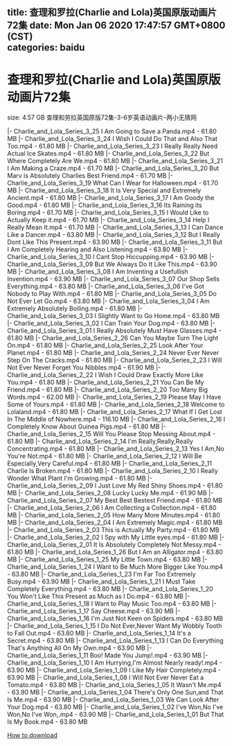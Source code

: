 
title: 查理和罗拉(Charlie and Lola)英国原版动画片72集
date: Mon Jan 06 2020 17:47:57 GMT+0800 (CST)    
categories: baidu
---

# 查理和罗拉(Charlie and Lola)英国原版动画片72集
size: 4.57 GB
 查理和劳拉英国原版72集-3-6岁英语动画片-两小无猜网
 
|- Charlie_and_Lola_Series_3_25 I Am Going to Save a Panda.mp4 - 61.80 MB
|- Charlie_and_Lola_Series_3_24 I Wish I Could Do That and Also That Too.mp4 - 61.80 MB
|- Charlie_and_Lola_Series_3_23 I Really Really Need Actual Ice Skates.mp4 - 61.80 MB
|- Charlie_and_Lola_Series_3_22 But Where Completely Are We.mp4 - 61.80 MB
|- Charlie_and_Lola_Series_3_21 I Am Making a Craze.mp4 - 61.70 MB
|- Charlie_and_Lola_Series_3_20 But Marv is Absolutely Charlies Best Friend.mp4 - 61.70 MB
|- Charlie_and_Lola_Series_3_19 What Can I Wear for Halloween.mp4 - 61.70 MB
|- Charlie_and_Lola_Series_3_18 It Is Very Special and Extremely Ancient.mp4 - 61.80 MB
|- Charlie_and_Lola_Series_3_17 I Am Goody the Good.mp4 - 61.80 MB
|- Charlie_and_Lola_Series_3_16 Its Raining its Boring.mp4 - 61.70 MB
|- Charlie_and_Lola_Series_3_15 I Would Like to Actually Keep it.mp4 - 61.70 MB
|- Charlie_and_Lola_Series_3_14 Help I Really Mean It.mp4 - 61.70 MB
|- Charlie_and_Lola_Series_3_13 I Can Dance Like a Dancer.mp4 - 63.80 MB
|- Charlie_and_Lola_Series_3_12 But I Really Dont Like This Present.mp4 - 63.90 MB
|- Charlie_and_Lola_Series_3_11 But I Am Completely Hearing and Also Listening.mp4 - 63.80 MB
|- Charlie_and_Lola_Series_3_10 I Cant Stop Hiccupping.mp4 - 63.90 MB
|- Charlie_and_Lola_Series_3_09 But We Always Do It Like This.mp4 - 63.90 MB
|- Charlie_and_Lola_Series_3_08 I Am Inventing a Usefullish Invention.mp4 - 63.90 MB
|- Charlie_and_Lola_Series_3_07 Our Shop Sells Everything.mp4 - 63.80 MB
|- Charlie_and_Lola_Series_3_06 I've Got Nobody to Play With.mp4 - 61.80 MB
|- Charlie_and_Lola_Series_3_05 Do Not Ever Let Go.mp4 - 63.80 MB
|- Charlie_and_Lola_Series_3_04 I Am Extremely Absolutely Boiling.mp4 - 61.80 MB
|- Charlie_and_Lola_Series_3_03  I Slightly Want to Go Home.mp4 - 63.80 MB
|- Charlie_and_Lola_Series_3_02 I Can Train Your Dog.mp4 - 63.80 MB
|- Charlie_and_Lola_Series_3_01 I Really Absolutely Must Have Glasses.mp4 - 61.80 MB
|- Charlie_and_Lola_Series_2_26 Can You Maybe Turn The Light On.mp4 - 61.80 MB
|- Charlie_and_Lola_Series_2_25 Look After Your Planet.mp4 - 61.80 MB
|- Charlie_and_Lola_Series_2_24 Never Ever Never Step On The Cracks.mp4 - 61.80 MB
|- Charlie_and_Lola_Series_2_23 I Will Not Ever Never Forget You Nibbles.mp4 - 61.90 MB
|- Charlie_and_Lola_Series_2_22 I Wish I Could Draw Exactly More Like You.mp4 - 61.80 MB
|- Charlie_and_Lola_Series_2_21 You Can Be My Friend.mp4 - 61.80 MB
|- Charlie_and_Lola_Series_2_20 Too Many Big Words.mp4 - 62.00 MB
|- Charlie_and_Lola_Series_2_19 Please May I Have Some of Yours.mp4 - 61.80 MB
|- Charlie_and_Lola_Series_2_18 Welcome to Lolaland.mp4 - 61.80 MB
|- Charlie_and_Lola_Series_2_17 What If I Get Lost In The Middle of Nowhere.mp4 - 116.10 MB
|- Charlie_and_Lola_Series_2_16 I Completely Know About Guinea Pigs.mp4 - 61.80 MB
|- Charlie_and_Lola_Series_2_15 Will You Please Stop Messing About.mp4 - 61.80 MB
|- Charlie_and_Lola_Series_2_14 I'm Really,Really,Really Concentrating.mp4 - 61.80 MB
|- Charlie_and_Lola_Series_2_13 Yes I Am,No You're Not.mp4 - 61.80 MB
|- Charlie_and_Lola_Series_2_12 I Will Be Especially,Very Careful.mp4 - 61.80 MB
|- Charlie_and_Lola_Series_2_11 Charlie Is Broken.mp4 - 61.80 MB
|- Charlie_and_Lola_Series_2_10 I Really Wonder What Plant I'm Growing.mp4 - 61.80 MB
|- Charlie_and_Lola_Series_2_09 I Just Love My Red Shiny Shoes.mp4 - 61.80 MB
|- Charlie_and_Lola_Series_2_08 Lucky Lucky Me.mp4 - 61.90 MB
|- Charlie_and_Lola_Series_2_07 My Best Best Bestest Friend.mp4 - 61.80 MB
|- Charlie_and_Lola_Series_2_06 I Am Collecting a Collection.mp4 - 61.80 MB
|- Charlie_and_Lola_Series_2_05 How Many More Minutes.mp4 - 61.80 MB
|- Charlie_and_Lola_Series_2_04 I Am Extremely Magic.mp4 - 61.80 MB
|- Charlie_and_Lola_Series_2_03 This is Actually My Party.mp4 - 61.80 MB
|- Charlie_and_Lola_Series_2_02 I Spy with My Little eyes.mp4 - 61.80 MB
|- Charlie_and_Lola_Series_2_01 It Is Absolutely Completely Not Messy.mp4 - 61.80 MB
|- Charlie_and_Lola_Series_1_26 But I Am an Alligator.mp4 - 63.80 MB
|- Charlie_and_Lola_Series_1_25 My Little Town.mp4 - 63.80 MB
|- Charlie_and_Lola_Series_1_24 I Want to Be Much More Bigger Like You.mp4 - 63.80 MB
|- Charlie_and_Lola_Series_1_23 I'm Far Too Extremely Busy.mp4 - 63.90 MB
|- Charlie_and_Lola_Series_1_21 I Must Take Completely Everything.mp4 - 63.80 MB
|- Charlie_and_Lola_Series_1_20 You Won't Like This Present as Much as I Do.mp4 - 63.80 MB
|- Charlie_and_Lola_Series_1_18 I Want to Play Music Too.mp4 - 63.80 MB
|- Charlie_and_Lola_Series_1_17 Say Cheese.mp4 - 63.90 MB
|- Charlie_and_Lola_Series_1_16 I'm Just Not Keen on Spiders.mp4 - 63.80 MB
|- Charlie_and_Lola_Series_1_15 I Do Not Ever,Never Want My Wobbly Tooth to Fall Out.mp4 - 63.80 MB
|- Charlie_and_Lola_Series_1_14 It's a Secret.mp4 - 63.80 MB
|- Charlie_and_Lola_Series_1_13 I Can Do Everything That's Anything All On My Own.mp4 - 63.90 MB
|- Charlie_and_Lola_Series_1_11 Boo! Made You Jump!.mp4 - 63.90 MB
|- Charlie_and_Lola_Series_1_10 I Am Hurrying,I'm Almost Nearly ready!.mp4 - 63.90 MB
|- Charlie_and_Lola_Series_1_09 I Like My Hair Completely.mp4 - 63.90 MB
|- Charlie_and_Lola_Series_1_08 I Will Not Ever Never Eat a Tomato.mp4 - 63.80 MB
|- Charlie_and_Lola_Series_1_05 It Wasn't Me.mp4 - 63.90 MB
|- Charlie_and_Lola_Series_1_04 There's Only One Sun,and That Is Me.mp4 - 63.90 MB
|- Charlie_and_Lola_Series_1_03 We Can Look After Your Dog.mp4 - 63.80 MB
|- Charlie_and_Lola_Series_1_02 I've Won,No I've Won,No I've Won,.mp4 - 63.90 MB
|- Charlie_and_Lola_Series_1_01 But That Is My Book.mp4 - 63.80 MB

[How to download](https://bpcam.bemobtrk.com/go/2ceec3aa-1ca2-46d6-b9ff-aaa5c184517c?jno=3190)
